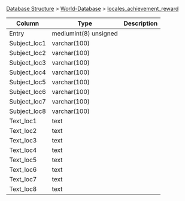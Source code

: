 [Database Structure](Database-Structure) > [World-Database](World-Database) > [locales_achievement_reward](locales_achievement_reward)

Column | Type | Description
--- | --- | ---
Entry | mediumint(8) unsigned | 
Subject_loc1 | varchar(100) | 
Subject_loc2 | varchar(100) | 
Subject_loc3 | varchar(100) | 
Subject_loc4 | varchar(100) | 
Subject_loc5 | varchar(100) | 
Subject_loc6 | varchar(100) | 
Subject_loc7 | varchar(100) | 
Subject_loc8 | varchar(100) | 
Text_loc1 | text | 
Text_loc2 | text | 
Text_loc3 | text | 
Text_loc4 | text | 
Text_loc5 | text | 
Text_loc6 | text | 
Text_loc7 | text | 
Text_loc8 | text | 
